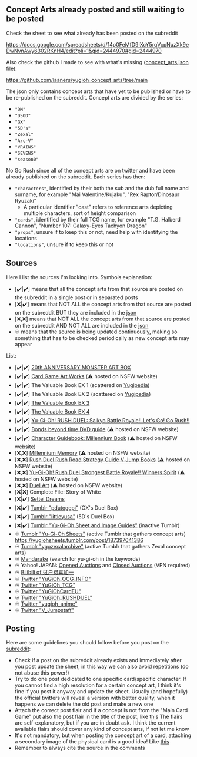 ## Concept Arts already posted and still waiting to be posted

Check the sheet to see what already has been posted on the subreddit

https://docs.google.com/spreadsheets/d/14p0FeMfD9lXcY5rqVcpNuzXk9eDwNvnAwy6302RKnH4/edit?pli=1&gid=2444970#gid=2444970

Also check the github I made to see with what's missing ([concept_arts.json](concept_arts.json) file):

https://github.com/laaners/yugioh_concept_arts/tree/main

The json only contains concept arts that have yet to be published or have to be re-published on the subreddit. Concept arts are divided by the series:
- `"DM"`
- `"DSOD"`
- `"GX"`
- `"5D's"`
- `"Zexal"`
- `"Arc-V"`
- `"VRAINS"`
- `"SEVENS"`
- `"season0"`

No Go Rush since all of the concept arts are on twitter and have been already published on the subreddit. Each series has then:

- `"characters"`, identified by their both the sub and the dub full name and surname, for example "Mai Valentine/Kujaku", "Rex Raptor/Dinosaur Ryuzaki"
    - A particular identifier "cast" refers to reference arts depicting multiple characters, sort of height comparison
- `"cards"`, identified by their full TCG name, for example "T.G. Halberd Cannon", "Number 107: Galaxy-Eyes Tachyon Dragon"
- `"props"`, unsure if to keep this or not, need help with identifying the locations
- `"locations"`, unsure if to keep this or not 

## Sources
Here I list the sources I'm looking into. Symbols explanation:

- [✔️|✔️] means that all the concept arts from that source are posted on the subreddit in a single post or in separated posts
- [❌|✔️] means that NOT ALL the concept arts from that source are posted on the subreddit BUT they are included in the [json](concept_arts.json)
- [❌,❌] means that NOT ALL the concept arts from that source are posted on the subreddit AND NOT ALL are included in the [json](concept_arts.json)
- ♾️ means that the source is being updated continuously, making so something that has to be checked periodically as new concept arts may appear

List:

- [✔️|✔️] [20th ANNIVERSARY MONSTER ART BOX](https://www.reddit.com/r/yugiohconceptart/comments/10xgqw7/20th_anniversary_monster_art_box/)
- [✔️|✔️] [Card Game Art Works](https://e-hentai.org/g/2855233/4437a1cae2/) (⚠️ hosted on NSFW website)
- [✔️|✔️] The Valuable Book EX 1 (scattered on [Yugipedia](https://yugipedia.com/wiki/File:MachinaResavenger-ConceptArt.png))
- [✔️|✔️] The Valuable Book EX 2 (scattered on [Yugipedia](https://yugipedia.com/wiki/File:ExosisterMikailis-ConceptArt.png))
- [✔️|✔️] [The Valuable Book EX 3](https://t.bilibili.com/783358131838124054)
- [✔️|✔️] [The Valuable Book EX 4](https://www.bilibili.com/read/cv33590577/?spm_id_from=333.999.0.0)
- [✔️|✔️] [Yu-Gi-Oh! RUSH DUEL: Saikyo Battle Royale!! Let's Go! Go Rush!!](https://www.bilibili.com/read/cv21804348?spm_id_from=333.999.0.0)
- [✔️|✔️] [Bonds beyond time DVD guide](https://e-hentai.org/g/379302/33c898149e/) (⚠️ hosted on NSFW website)
- [✔️|✔️] [Character Guidebook: Millennium Book](https://e-hentai.org/g/2215814/8264c66df2/) (⚠️ hosted on NSFW website)
- [❌,❌] [Millennium Memory](https://e-hentai.org/g/2215813/2b5b87a74d/) (⚠️ hosted on NSFW website)
- [❌,❌] [Rush Duel Rush Road Strategy Guide V Jump Books](https://e-hentai.org/g/2026484/f89ee009b4/) (⚠️ hosted on NSFW website)
- [❌,❌] [Yu-Gi-Oh! Rush Duel Strongest Battle Royale!! Winners Spirit](https://e-hentai.org/g/2026495/39e940e29a/) (⚠️ hosted on NSFW website)
- [❌,❌] [Duel Art](https://e-hentai.org/g/1856030/0142517e44/?p=1) (⚠️ hosted on NSFW website)
- [❌|❌] Complete File: Story of White
- [❌|✔️] [Settei Dreams](https://setteidreams.net/settei/)
- [❌|✔️] [Tumblr "pdutogepi"](https://pdutogepi.tumblr.com/post/708284228679368704/yu-gi-oh-duel-monsters-gx-duel-box-12-booklet) (GX's Duel Box)
- [❌|✔️] [Tumblr "littleyusa"](https://www.tumblr.com/littleyusa/737571039057428480/yu-gi-oh-5ds-duel-boxs-6) (5D's Duel Box)
- [❌|✔️] [Tumblr "Yu-Gi-Oh Sheet and Image Guides"](https://yugioh-sheets-blog.tumblr.com) (inactive Tumblr)
- ♾️ [Tumblr "Yu-Gi-Oh Sheets"](https://yugiohsheets.tumblr.com/post/187397041386) (active Tumblr that gathers concept arts)
https://yugiohsheets.tumblr.com/post/187397041386
- ♾️ [Tumblr "ygozexalarchive"](https://www.tumblr.com/ygozexalarchive/738781723045806080/the-zexal-animation-material-mega-archive-is-now?source=share) (active Tumblr that gathers Zexal concept arts)
- ♾️ [Mandarake](https://ekizo.mandarake.co.jp/auction/item/itemsListEn.html?te-uniquekey=18941539b26) (search for yu-gi-oh in the keywords)
- ♾️ Yahoo! JAPAN: [Opened Auctions](https://auctions.yahoo.co.jp/closedsearch/closedsearch?p=遊戯王+設定&va=遊戯王+設定&b=1&n=50) and [Closed Auctions](https://auctions.yahoo.co.jp/search/search?p=遊戯王+設定&va=遊戯王+設定&fixed=3&is_postage_mode=1&dest_pref_code=13&exflg=1&b=1&n=50) (VPN required)
- ♾️ [Bilibili of 过户费喜加一](https://space.bilibili.com/11256317/search/dynamic?keyword=游戏王)
- ♾️ [Twitter "YuGiOh_OCG_INFO"](https://twitter.com/YuGiOh_OCG_INFO/status/1248490898616283145?t=DzZObFdMKWCryUK79ygFGQ&s=19)
- ♾️ [Twitter "YuGiOh_TCG"](https://twitter.com/YuGiOh_TCG/status/1356980766006276096)
- ♾️ [Twitter "YuGiOhCardEU"](https://twitter.com/YuGiOhCardEU/status/1434909372564525057)
- ♾️ [Twitter "YuGiOh_RUSHDUEL"](https://twitter.com/YuGiOh_RUSHDUEL/status/1438459397466959874)
- ♾️ [Twitter "yugioh_anime"](https://twitter.com/yugioh_anime/status/1589028787177619461)
- ♾️ [Twitter "V_Jumpstaff"](https://x.com/V_Jumpstaff)

## Posting
Here are some guidelines you should follow before you post on the [subreddit](https://new.reddit.com/r/yugiohconceptart/):
- Check if a post on the subreddit already exists and immediately after you post update the sheet, in this way we can also avoid repetitions (do not abuse this power!)
- Try to do one post dedicated to one specific card/specific character. If you cannot find a high resolution for a certain concept art, I think it's fine if you post it anyway and update the sheet. Usually (and hopefully) the official twitters will reveal a version with better quality, when it happens we can delete the old post and make a new one
- Attach the correct post flair and if a concept is not from the "Main Card Game" put also the post flair in the title of the post, like [this](https://www.reddit.com/r/yugiohconceptart/comments/136xag2/rush_duel_amabie/?utm_source=share&utm_medium=web2x&context=3)
The flairs are self-explanatory, but if you are in doubt ask. I think the current available flairs should cover any kind of concept arts, if not let me know
- It's not mandatory, but when posting the concept art of a card, attaching a secondary image of the physical card is a good idea! Like [this](https://www.reddit.com/r/yugiohconceptart/comments/136xag2/rush_duel_amabie/?utm_source=share&utm_medium=web2x&context=3)
- Remember to always cite the source in the comments